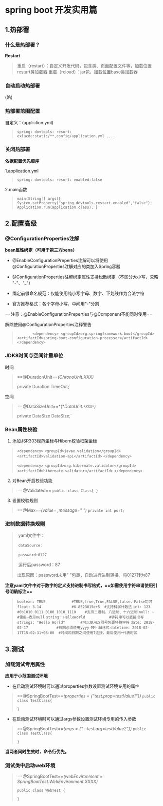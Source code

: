 # spring boot 开发实用篇








## 1.热部署



### 什么是热部署？



**Restart**

>重启（restart）：自定义开发代码，包含类、页面配置文件等，加载位置restart类加载器
>重载（reload）：jar包，加载位置base类加载器



### 自动启动热部署

(略)



### 热部署范围配置



自定义：(appliction.yml)

>`spring:
	    dovtools:
	        resort:
	          exlucde:static/**,config/application.yml ....`



### 关闭热部署



**依据配置优先顺序**

1.application.yml

>`spring:
	    dovtools:
	      resort:
	        enabled:false`

2.main函数
>`main(String[] args){
		System.setProperty("spring.devtools.restart.enabled","false");
		Application.run(application.class);
}`







## 2.配置高级







### @ConfigurationProperties注解


**bean属性绑定（可用于第三方bena）**

* @EnableConfigurationPreperties注解可以将使用@ConfigurationProperties注解对应的类加入Spring容器

* @ConfigurationProperties注解绑定属性支持松散绑定（不区分大小写，忽略 "-"、"_"）
* 绑定前缀命名规范：仅能使用纯小写字母、数字、下划线作为合法字符
* 官方推荐格式：各个字母小写，中间用"-"分割

==注意：@EnableConfigurationPreperties与@Component不能同时使用==



解除使用@ConfigurationProperties注释警告
>`        <dependency>
            <groupId>org.springframework.boot</groupId>
            <artifactId>spring-boot-configuration-processor</artifactId>
       </dependency> `





### JDK8时间与空间计量单位

时间

>==@DurationUnit==*(ChronoUnit.XXX)*
>
>private Duration TimeOut;`

空间

>==@DataSizeUnit==*(**DataUnit.`*XXX*`)*
>
>private DataSize DataSize;`



### Bean属性校验

1. 添加JSR303规范坐标与Hibern校验框架坐标

> `<dependency>`
>       `<groupId>javax.validation</groupId>`
>       `<artifactId>validation-api</artifactId>`
>   `</dependency>`
>
>   `<dependency>`
>       `<groupId>org.hibernate.validator</groupId>`
>       `<artifactId>hibernate-validator</artifactId>`
>   `</dependency>`

2. 对Bean开启校验功能
>==@Validated==
>`public class Class{
}`

3. 设置校验规则

> ==@Max==*(value=  ,message="  ")*
> `private int port;`







### 进制数据转换规则

> ​							yaml文件中：
>
> ​									`dataSource:` 
>
> ​											`password:0127`
>
> ​							运行后password：87
>
> 出现原因：password未用" "包裹，自动进行进制转换，将0127转为87



**注意yaml文件中对于数字的定义支持进制书写格式，==如需使用字符串请使用引号明确标注==**



> `boolean: TRUE  			#TRUE,true,True,FALSE,false，False均可`
> `float: 3.14    			#6.8523015e+5  #支持科学计数法`
> `int: 123       			#0b1010_0111_0100_1010_1110    #支持二进制、八进制、十六进制`
> `null: ~        			#使用~表示null`
> `string: HelloWorld      		#字符串可以直接书写`
> `string2: "Hello World"  		#可以使用双引号包裹特殊字符`
> `date: 2018-02-17        		#日期必须使用yyyy-MM-dd格式`
> `datetime: 2018-02-17T15:02:31+08:00  #时间和日期之间使用T连接，最后使用+代表时区`



## 3.测试





### 加载测试专用属性

**应用于小范围测试环境**



* 在启动测试环境时可以通过properties参数设置测试环境专用的属性

> ==@SpringBootTest==*(properties = {"test.prop=testValue1"})*
> `public class TestClass{`
>
> `}`

* 在启动测试环境时可以通过args参数设置测试环境专用的传入参数

> ==@SpringBootTest==*(args = {"--test.arg=testValue2"})*
> `public class TestClass{`
>
> `}`

**当两者同时生效时，命令行优先。**



### 测试类中启动web环境



> ==@SpringBootTest==*(webEnvironment = SpringBootTest.WebEnvironment.XXXX)*
>
> `public class WebTest {`
>
> `}`
